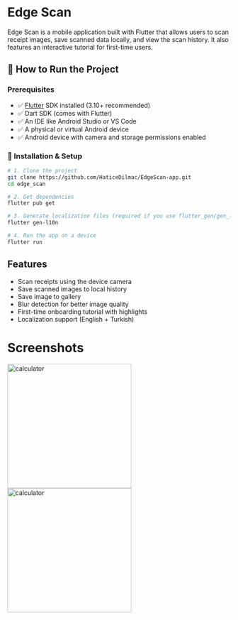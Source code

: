 # Edge Scan

Edge Scan is a mobile application built with Flutter that allows users to scan receipt images, save scanned data locally, and view the scan history. It also features an interactive tutorial for first-time users.

## 🚀 How to Run the Project

### Prerequisites

- ✅ [Flutter](https://flutter.dev/docs/get-started/install) SDK installed (3.10+ recommended)
- ✅ Dart SDK (comes with Flutter)
- ✅ An IDE like Android Studio or VS Code
- ✅ A physical or virtual Android device
- ✅ Android device with camera and storage permissions enabled

### 🔧 Installation & Setup

```bash
# 1. Clone the project
git clone https://github.com/HaticeDilmac/EdgeScan-app.git
cd edge_scan

# 2. Get dependencies
flutter pub get

# 3. Generate localization files (required if you use flutter_gen/gen_l10n)
flutter gen-l10n

# 4. Run the app on a device
flutter run
```

## Features

- Scan receipts using the device camera
- Save scanned images to local history
- Save image to gallery
- Blur detection for better image quality
- First-time onboarding tutorial with highlights
- Localization support (English + Turkish) 

# Screenshots
<img width="280" alt="calculator" src="https://github.com/user-attachments/assets/d7c3021f-5ce3-4b51-ac85-e28239e9222a">    
<img width="280" alt="calculator" src="https://github.com/user-attachments/assets/a359c56f-9ee4-4268-a2a4-c8d3cfdc31b1">    

